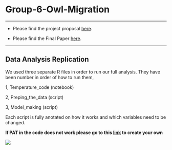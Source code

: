 # Group-6-Owl-Migration

---

- Please find the project proposal [here](https://github.com/BIOL4110/Group-6-Owl-Migration/blob/00500aad629ec5f4a02dfcdf2559981a77b3b2ca/Project%20proposal.pdf).

- Please find the Final Paper [here]().

---

## Data Analysis Replication

We used three separate R files in order to run our full analysis.
They have been number in order of how to run them,

1, Temperature_code (notebook)

2, Preping_the_data (script)

3, Model_making (script)


Each script is fully anotated on how it works and which variables need to be changed.

**If PAT in the code does not work please go to this [link](https://osf.io/settings/tokens/) to create your own**

![](https://i.natgeofe.com/k/90bac473-ad17-4d15-a2c5-450dad846d4f/snowy-owl-yawn_3x2.jpg)

